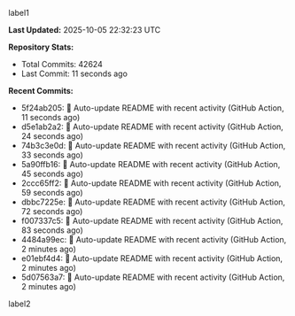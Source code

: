 
label1 
<!-- ACTIVITY_START -->
**Last Updated:** 2025-10-05 22:32:23 UTC

**Repository Stats:**
- Total Commits: 42624
- Last Commit: 11 seconds ago

**Recent Commits:**
- 5f24ab205: 🤖 Auto-update README with recent activity (GitHub Action, 11 seconds ago)
- d5e1ab2a2: 🤖 Auto-update README with recent activity (GitHub Action, 24 seconds ago)
- 74b3c3e0d: 🤖 Auto-update README with recent activity (GitHub Action, 33 seconds ago)
- 5a90ffb16: 🤖 Auto-update README with recent activity (GitHub Action, 45 seconds ago)
- 2ccc65ff2: 🤖 Auto-update README with recent activity (GitHub Action, 59 seconds ago)
- dbbc7225e: 🤖 Auto-update README with recent activity (GitHub Action, 72 seconds ago)
- f007337c5: 🤖 Auto-update README with recent activity (GitHub Action, 83 seconds ago)
- 4484a99ec: 🤖 Auto-update README with recent activity (GitHub Action, 2 minutes ago)
- e01ebf4d4: 🤖 Auto-update README with recent activity (GitHub Action, 2 minutes ago)
- 5d07563a7: 🤖 Auto-update README with recent activity (GitHub Action, 2 minutes ago)
<!-- ACTIVITY_END -->

label2
